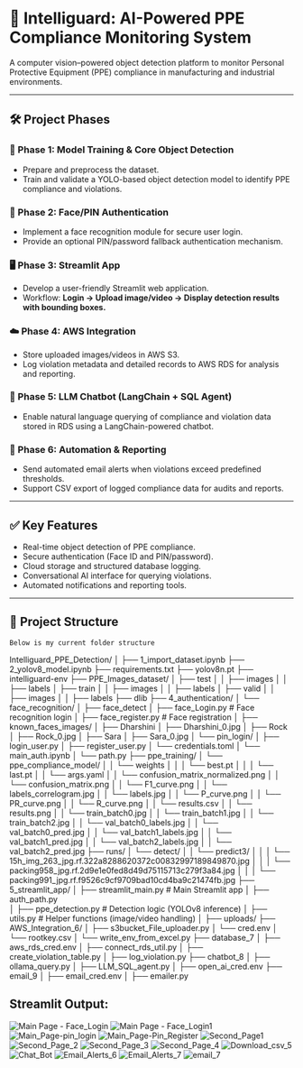 # 🚀 Intelliguard: AI-Powered PPE Compliance Monitoring System

A computer vision–powered object detection platform to monitor Personal Protective Equipment (PPE) compliance in manufacturing and industrial environments.

---

## 🛠️ Project Phases

### 🔬 Phase 1: Model Training & Core Object Detection
- Prepare and preprocess the dataset.
- Train and validate a YOLO-based object detection model to identify PPE compliance and violations.

### 🔐 Phase 2: Face/PIN Authentication
- Implement a face recognition module for secure user login.
- Provide an optional PIN/password fallback authentication mechanism.

### 🖥️ Phase 3: Streamlit App
- Develop a user-friendly Streamlit web application.
- Workflow: **Login → Upload image/video → Display detection results with bounding boxes.**

### ☁️ Phase 4: AWS Integration
- Store uploaded images/videos in AWS S3.
- Log violation metadata and detailed records to AWS RDS for analysis and reporting.

### 🤖 Phase 5: LLM Chatbot (LangChain + SQL Agent)
- Enable natural language querying of compliance and violation data stored in RDS using a LangChain-powered chatbot.

### 📧 Phase 6: Automation & Reporting
- Send automated email alerts when violations exceed predefined thresholds.
- Support CSV export of logged compliance data for audits and reports.

---

## ✅ Key Features
- Real-time object detection of PPE compliance.
- Secure authentication (Face ID and PIN/password).
- Cloud storage and structured database logging.
- Conversational AI interface for querying violations.
- Automated notifications and reporting tools.

---

## 📂 Project Structure
    Below is my current folder structure

Intelliguard_PPE_Detection/
│
├── 1_import_dataset.ipynb
├── 2_yolov8_model.ipynb
├── requirements.txt
├── yolov8n.pt
├── intelliguard-env
├── PPE_Images_dataset/
│   ├── test
│   │   ├── images
│   │   ├── labels
│   ├── train
│   │   ├── images
│   │   ├── labels
│   ├── valid
│   │   ├── images
│   │   ├── labels
├── dlib
├── 4_authentication/
│   └── face_recognition/
│       ├── face_detect
│       ├── face_Login.py     # Face recognition login
│       ├── face_register.py      # Face registration
│       ├── known_faces_images/
│           ├── Dharshini
│               ├── Dharshini_0.jpg
│           ├── Rock
│               ├── Rock_0.jpg
│           ├── Sara
│               ├── Sara_0.jpg
│   └── pin_login/
│       ├── login_user.py
│       ├── register_user.py
│       └── credentials.toml
│   └── main_auth.ipynb
│   └── path.py
├── ppe_training/
│   └── ppe_compliance_model/
│   │   └── weights
│   │   │   └── best.pt
│   │   │   └── last.pt
│   │   └── args.yaml
│   │   └── confusion_matrix_normalized.png
│   │   └── confusion_matrix.png
│   │   └── F1_curve.png
│   │   └── labels_correlogram.jpg
│   │   └── labels.jpg
│   │   └── P_curve.png
│   │   └── PR_curve.png
│   │   └── R_curve.png
│   │   └── results.csv
│   │   └── results.png
│   │   └── train_batch0.jpg
│   │   └── train_batch1.jpg
│   │   └── train_batch2.jpg
│   │   └── val_batch0_labels.jpg
│   │   └── val_batch0_pred.jpg
│   │   └── val_batch1_labels.jpg
│   │   └── val_batch1_pred.jpg
│   │   └── val_batch2_labels.jpg
│   │   └── val_batch2_pred.jpg
├── runs/
│   └── detect/
│   │   └── predict3/
│   │   │   └── 15h_img_263_jpg.rf.322a8288620372c00832997189849870.jpg
│   │   │   └── packing958_jpg.rf.2d9e1e0fed8d49d75115713c279f3a84.jpg
│   │   │   └── packing991_jpg.rf.f9526c9cf9709bad10cd4ba9c21474fb.jpg
├── 5_streamlit_app/
│   ├── streamlit_main.py                   # Main Streamlit app
│   ├── auth_path.py         
│   ├── ppe_detection.py             # Detection logic (YOLOv8 inference)
│   ├── utils.py                 # Helper functions (image/video handling)
│   ├── uploads/
├── AWS_Integration_6/
│   ├── s3bucket_File_uploader.py
│   └── cred.env
│   └── rootkey.csv
│   └── write_env_from_excel.py
├── database_7
│   ├── aws_rds_cred.env
│   ├── connect_rds_util.py
│   ├── create_violation_table.py
│   ├── log_violation.py
├── chatbot_8
│   ├── ollama_query.py
│   ├── LLM_SQL_agent.py
│   ├── open_ai_cred.env
├── email_9
│   ├── email_cred.env
│   ├── emailer.py


## Streamlit Output:
![Main Page - Face_Login](https://github.com/user-attachments/assets/99887912-69c0-4bc5-a051-0f7153293c1d)
![Main Page - Face_Login1](https://github.com/user-attachments/assets/56eaa271-1cba-4208-928e-e8eda0fab0c1)
![Main_Page-pin_login](https://github.com/user-attachments/assets/5564eaea-cf6d-410f-bc53-92fd96ad4a58)
![Main_Page-Pin_Register](https://github.com/user-attachments/assets/1b9beff6-596f-4c77-8b4e-c09610148427)
![Second_Page1](https://github.com/user-attachments/assets/97049077-3dbf-401c-8317-f159948d1476)
![Second_Page_2](https://github.com/user-attachments/assets/4a439527-fe31-42ea-afba-84eeb0ad73b2)
![Second_Page_3](https://github.com/user-attachments/assets/320a6201-7494-47fb-9af4-3331d90d601c)
![Second_Page_4](https://github.com/user-attachments/assets/1bc7fa8d-a801-4e52-98c7-06a3993b947c)
![Download_csv_5](https://github.com/user-attachments/assets/f986f880-0e3c-4afd-bf8c-b36f013801a3)
![Chat_Bot](https://github.com/user-attachments/assets/36ede75a-9dae-4105-b3a9-fae4d0e40c8c)
![Email_Alerts_6](https://github.com/user-attachments/assets/2c8537b4-d6b2-4d5a-8aa8-f7f4a1c84d61)
![Email_Alerts_7](https://github.com/user-attachments/assets/3ee1be83-215d-40af-9f36-344b7f6756f8)
![email_7](https://github.com/user-attachments/assets/8f1f02af-d423-498c-bbbd-aa3bd543d688)












